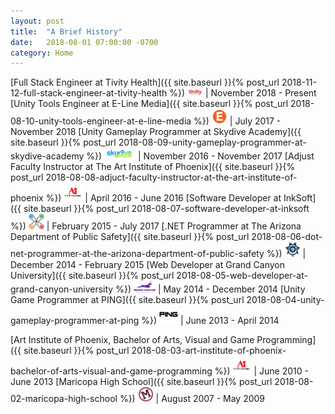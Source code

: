 ```yaml
---
layout: post
title:  "A Brief History"
date:   2018-08-01 07:00:00 -0700
category: Home
---
```


[Full Stack Engineer at Tivity Health]({{ site.baseurl }}{% post_url 2018-11-12-full-stack-engineer-at-tivity-health %}) <img style="width:25px;" src="/assets/img/tivity-logo.png"> | November 2018 - Present
[Unity Tools Engineer at E-Line Media]({{ site.baseurl }}{% post_url 2018-08-10-unity-tools-engineer-at-e-line-media %}) <img style="width:25px;" src="/assets/img/e-line-media-logo.png"> | July 2017 - November 2018
[Unity Gameplay Programmer at Skydive Academy]({{ site.baseurl }}{% post_url 2018-08-09-unity-gameplay-programmer-at-skydive-academy %}) <img style="width:50px;" src="/assets/img/skydive-academy-logo.png"> | November 2016 - November 2017
[Adjust Faculty Instructor at The Art Institute of Phoenix]({{ site.baseurl }}{% post_url 2018-08-08-adjuct-faculty-instructor-at-the-art-institute-of-phoenix %}) <img style="width:30px;" src="/assets/img/art-institute-logo.png"> | April 2016 - June 2016
[Software Developer at InkSoft]({{ site.baseurl }}{% post_url 2018-08-07-software-developer-at-inksoft %}) <img style="width:25px;" src="/assets/img/inksoft-logo.png"> | February 2015 - July 2017
[.NET Programmer at The Arizona Department of Public Safety]({{ site.baseurl }}{% post_url 2018-08-06-dot-net-programmer-at-the-arizona-department-of-public-safety %}) <img style="width:25px;" src="/assets/img/az-department-of-public-safety-logo.png"> | December 2014 - February 2015
[Web Developer at Grand Canyon University]({{ site.baseurl }}{% post_url 2018-08-05-web-developer-at-grand-canyon-university %}) <img style="width:35px;" src="/assets/img/grand-canyon-university-logo.jpg"> | May 2014 - December 2014
[Unity Game Programmer at PING]({{ site.baseurl }}{% post_url 2018-08-04-unity-gameplay-programmer-at-ping %}) <img style="width:30px;" src="/assets/img/ping-logo.png"> | June 2013 - April 2014

[Art Institute of Phoenix, Bachelor of Arts, Visual and Game Programming]({{ site.baseurl }}{% post_url 2018-08-03-art-institute-of-phoenix-bachelor-of-arts-visual-and-game-programming %}) <img style="width:30px;" src="/assets/img/art-institute-logo.png">  | June 2010 - June 2013
[Maricopa High School]({{ site.baseurl }}{% post_url 2018-08-02-maricopa-high-school %}) <img style="width:25px;" src="/assets/img/maricopa-high-school-logo.png"> | August 2007 - May 2009